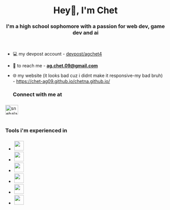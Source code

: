 <h1 align="center">Hey👋, I'm Chet</h1>
<h3 align="center">I'm a high school sophomore with a passion for web dev, game dev and ai</h3><br>



- 💻 my devpost account - [devpost/agchet4]([devpost/agchet4](https://devpost.com/agchetna4))
  
- 📮 to reach me - **ag.chet.09@gmail.com**

- 🌐 my website (it looks bad cuz i didnt make it responsive-my bad bruh) - https://chet-ag09.github.io/chetna.github.io/


  <h3>Connect with me at<h3>
  
<a href="https://www.linkedin.com/in/chet-a-g-b2b81a2b7/" target="blank"><img align="center" src="https://raw.githubusercontent.com/rahuldkjain/github-profile-readme-generator/master/src/images/icons/Social/linked-in-alt.svg" alt="snehaladbol" height="30" width="40" /></a><br><br>



 <h3>Tools i'm experienced in<h3>

- <img src="https://upload.wikimedia.org/wikipedia/commons/thumb/c/c3/Python-logo-notext.svg/800px-Python-logo-notext.svg.png" height="30px" width="30px">
- <img src="https://upload.wikimedia.org/wikipedia/commons/thumb/6/61/HTML5_logo_and_wordmark.svg/800px-HTML5_logo_and_wordmark.svg.png" height="30px" width="30px">
- <img src="https://encrypted-tbn0.gstatic.com/images?q=tbn:ANd9GcS7uwLyomLuj-z2wdukzRfaViu2o_urpD0h8eOGOdtcLQ&s" height="30px" width="30px">
- <img src="https://upload.wikimedia.org/wikipedia/commons/thumb/d/d5/CSS3_logo_and_wordmark.svg/1200px-CSS3_logo_and_wordmark.svg.png" height="30px" width="30px">
- <img src="https://upload.wikimedia.org/wikipedia/commons/thumb/c/c4/Unity_2021.svg/1200px-Unity_2021.svg.png" height="30px">
- <img src="https://upload.wikimedia.org/wikipedia/commons/d/d2/C_Sharp_Logo_2023.svg" height="30px" width="30px">
